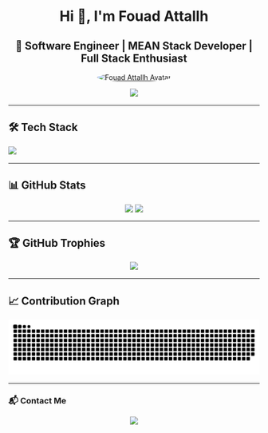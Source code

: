 <h1 align="center">Hi 👋, I'm Fouad Attallh</h1>

<h2 align="center">🚀 Software Engineer | MEAN Stack Developer | Full Stack Enthusiast</h2>

<p align="center">
  <a href="https://avatars.githubusercontent.com/u/121490713?v=4">
    <img src="https://avatars.githubusercontent.com/u/121490713?v=4" width="150" style="border-radius: 50%" alt="Fouad Attallh Avatar" />
  </a>
</p>

<p align="center">
  <a href="https://www.linkedin.com/in/fouad-atallah/">
    <img src="https://img.shields.io/badge/LinkedIn-Follow-blue?style=for-the-badge&logo=linkedin" />
  </a>
</p>

---

## 🛠️ Tech Stack
<p align="left">
    <img height="75" src="https://go-skill-icons.vercel.app/api/icons?i=postgresql,sqlserver,redis,postman,html,css,tailwind,nodejs,angular,nest,docker,git,github"/>
</p>

---

## 📊 GitHub Stats
<p align="center">
  <img src="https://github-readme-stats.vercel.app/api?username=fouad-attallah&show_icons=true&theme=codeSTACKr" height="180" />
  <img src="https://github-readme-stats.vercel.app/api/top-langs?username=fouad-attallah&layout=compact&langs_count=6&theme=codeSTACKr" height="180" />
</p>

---

## 🏆 GitHub Trophies
<p align="center">
  <img src="https://github-profile-trophy.vercel.app/?username=a-hemeda&theme=algolia&row=1" />
</p>

---

## 📈 Contribution Graph
<p align="center">
  <img src="https://raw.githubusercontent.com/platane/snk/output/github-contribution-grid-snake-dark.svg" />
</p>

---

### 📬 Contact Me
<p align="center">
  <a href="https://www.linkedin.com/in/fouad-atallah/" target="_blank">
    <img src="https://img.shields.io/badge/LinkedIn-Connect-blue?style=for-the-badge&logo=linkedin" />
  </a>
</p>
